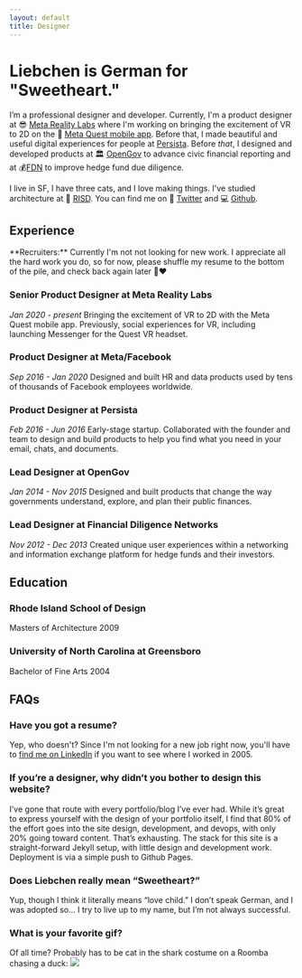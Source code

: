 ```yaml
---
layout: default
title: Designer
---
```


# Liebchen is German for "Sweetheart."

I’m a professional designer and developer. Currently, I'm a product designer at 😎 [Meta Reality Labs](http://quest.com/) where I'm working on bringing the excitement of VR to 2D on the 📱 [Meta Quest mobile app](https://apps.apple.com/us/app/oculus/id1366478176). Before that, I made beautiful and useful digital experiences for people at [Persista](https://persista.com). Before _that_, I designed and developed products at 🏛 [OpenGov](https://opengov.com) to advance civic financial reporting and at 💰[FDN](http://gofdn.com) to improve hedge fund due diligence.

I live in SF, I have three cats, and I love making things. I've studied architecture at 🎨 [RISD](http://risd.edu). You can find me on 🐣 [Twitter](https://twitter.com/andrewliebchen) and 💻 [Github](https://github.com/andrewliebchen).

## Experience

<div class="notice">
  **Recruiters:** Currently I'm not not looking for new work. I appreciate all the hard work you do, so for now, please shuffle my resume to the bottom of the pile, and check back again later 🙌❤️
</div>

### Senior Product Designer at Meta Reality Labs

_Jan 2020 - present_
Bringing the excitement of VR to 2D with the Meta Quest mobile app. Previously, social experiences for VR, including launching Messenger for the Quest VR headset.

### Product Designer at Meta/Facebook

_Sep 2016 - Jan 2020_
Designed and built HR and data products used by tens of thousands of Facebook employees worldwide.

### Product Designer at Persista

_Feb 2016 - Jun 2016_
Early-stage startup. Collaborated with the founder and team to design and build products to help you find what you need in your email, chats, and documents.

### Lead Designer at OpenGov

_Jan 2014 - Nov 2015_
Designed and built products that change the way governments understand, explore, and plan their public finances.

### Lead Designer at Financial Diligence Networks

_Nov 2012 - Dec 2013_
Created unique user experiences within a networking and information exchange platform for hedge funds and their investors.

## Education

### Rhode Island School of Design

Masters of Architecture 2009

### University of North Carolina at Greensboro

Bachelor of Fine Arts 2004

## FAQs

### Have you got a resume?

Yep, who doesn't? Since I'm not looking for a new job right now, you'll have to [find me on LinkedIn](https://www.linkedin.com/in/andrewliebchen/) if you want to see where I worked in 2005.

### If you’re a designer, why didn’t you bother to design this website?

I’ve gone that route with every portfolio/blog I’ve ever had. While it’s great to express yourself with the design of your portfolio itself, I find that 80% of the effort goes into the site design, development, and devops, with only 20% going toward content. That’s exhausting. The stack for this site is a straight-forward Jekyll setup, with little design and development work. Deployment is via a simple push to Github Pages.

### Does Liebchen really mean “Sweetheart?”

Yup, though I think it literally means “love child.” I don’t speak German, and I was adopted so... I try to live up to my name, but I’m not always successful.

### What is your favorite gif?

Of all time? Probably has to be cat in the shark costume on a Roomba chasing a duck:
![](http://i.giphy.com/Q7ZckMLgjmthK.gif)
